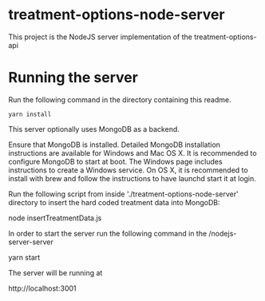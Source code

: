 # treatment-options-node-server

This project is the NodeJS server implementation of the treatment-options-api

# Running the server

Run the following command in the directory containing this readme. 

`yarn install`


This server optionally uses MongoDB as a backend.

Ensure that MongoDB is installed. Detailed MongoDB installation instructions are available for Windows and Mac OS X. It is recommended to configure MongoDB to start at boot. The Windows page includes instructions to create a Windows service. On OS X, it is recommended to install with brew and follow the instructions to have launchd start it at login.

Run the following script from inside './treatment-options-node-server' directory to insert the hard coded treatment data into MongoDB:

node insertTreatmentData.js

In order to start the server run the following command in the /nodejs-server-server

yarn start

The server will be running at

http://localhost:3001

